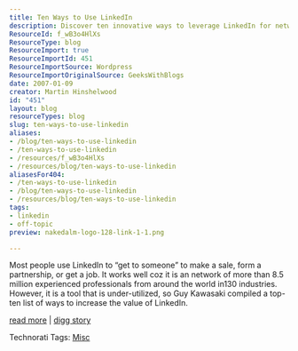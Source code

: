 ```yaml
---
title: Ten Ways to Use LinkedIn
description: Discover ten innovative ways to leverage LinkedIn for networking, job hunting, and partnerships. Unlock the full potential of your professional connections!
ResourceId: f_wB3o4HlXs
ResourceType: blog
ResourceImport: true
ResourceImportId: 451
ResourceImportSource: Wordpress
ResourceImportOriginalSource: GeeksWithBlogs
date: 2007-01-09
creator: Martin Hinshelwood
id: "451"
layout: blog
resourceTypes: blog
slug: ten-ways-to-use-linkedin
aliases:
- /blog/ten-ways-to-use-linkedin
- /ten-ways-to-use-linkedin
- /resources/f_wB3o4HlXs
- /resources/blog/ten-ways-to-use-linkedin
aliasesFor404:
- /ten-ways-to-use-linkedin
- /blog/ten-ways-to-use-linkedin
- /resources/blog/ten-ways-to-use-linkedin
tags:
- linkedin
- off-topic
preview: nakedalm-logo-128-link-1-1.png

---
```

Most people use LinkedIn to “get to someone” to make a sale, form a partnership, or get a job. It works well coz it is an network of more than 8.5 million experienced professionals from around the world in130 industries. However, it is a tool that is under-utilized, so Guy Kawasaki compiled a top-ten list of ways to increase the value of LinkedIn.

[read more](http://blog.guykawasaki.com/2007/01/ten_ways_to_use.html) | [digg story](http://digg.com/software/Ten_Ways_to_Use_LinkedIn)

Technorati Tags: [Misc](http://technorati.com/tags/Misc)
